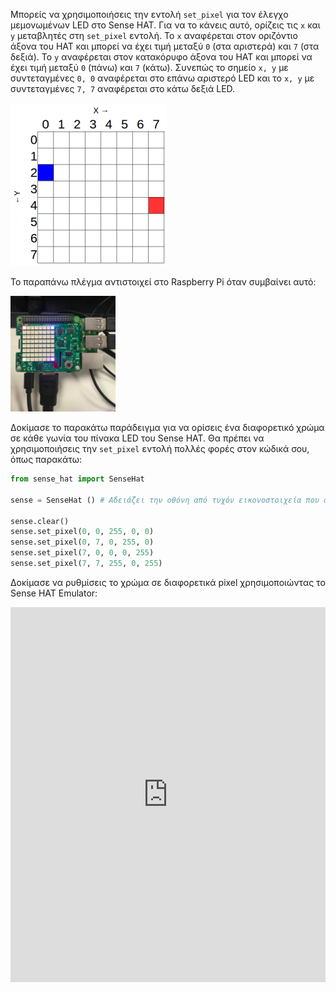 Μπορείς να χρησιμοποιήσεις την εντολή `set_pixel` για τον έλεγχο μεμονωμένων LED στο Sense HAT. Για να το κάνεις αυτό, ορίζεις τις `x` και `y` μεταβλητές στη `set_pixel` εντολή. Το `x` αναφέρεται στον οριζόντιο άξονα του HAT και μπορεί να έχει τιμή μεταξύ `0` (στα αριστερά) και `7` (στα δεξιά). Το `y` αναφέρεται στον κατακόρυφο άξονα του HAT και μπορεί να έχει τιμή μεταξύ `0` (πάνω) και `7` (κάτω). Συνεπώς το σημείο `x, y` με συντεταγμένες `0, 0` αναφέρεται στο επάνω αριστερό LED και το `x, y` με συντεταγμένες `7, 7` αναφέρεται στο κάτω δεξιά LED.

![](images/coordinates.png)

Το παραπάνω πλέγμα αντιστοιχεί στο Raspberry Pi όταν συμβαίνει αυτό:

![](images/rpicoordinates.png)

Δοκίμασε το παρακάτω παράδειγμα για να ορίσεις ένα διαφορετικό χρώμα σε κάθε γωνία του πίνακα LED του Sense HAT. Θα πρέπει να χρησιμοποιήσεις την `set_pixel` εντολή πολλές φορές στον κώδικά σου, όπως παρακάτω:

```python
from sense_hat import SenseHat

sense = SenseHat () # Αδειάζει την οθόνη από τυχόν εικονοστοιχεία που απέμειναν στο Sense HAT. Ίσως δεν χρειάζεσαι αυτό το βήμα και μπορεί να θέλεις να επιλέξεις το πότε και που θα το προσθέσεις.

sense.clear()
sense.set_pixel(0, 0, 255, 0, 0)
sense.set_pixel(0, 7, 0, 255, 0)
sense.set_pixel(7, 0, 0, 0, 255)
sense.set_pixel(7, 7, 255, 0, 255)
```

Δοκίμασε να ρυθμίσεις το χρώμα σε διαφορετικά pixel χρησιμοποιώντας το Sense HAT Emulator: 
<iframe src="https://trinket.io/embed/python/78c2595904" width="100%" height="600" frameborder="0" marginwidth="0" marginheight="0" allowfullscreen mark="crwd-mark"></iframe>
